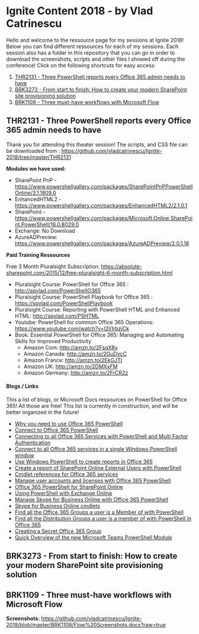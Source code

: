 # Ignite Content 2018 - by Vlad Catrinescu

Hello and welcome to the ressource page for my sessions at Ignite 2018! Below you can find different ressources for each of my sessions. Each session also has a folder in this repository that you can go in order to download the screenshots, scripts and other files I showed off during the conference! Click on the following shortcuts for easy access:

 1. [THR2131 -  Three PowerShell reports every Office 365 admin needs to have](https://github.com/vladcatrinescu/Ignite-2018#thr2131----three-powershell-reports-every-office-365-admin-needs-to-have)
 2. [BRK3273 - From start to finish: How to create your modern SharePoint site provisioning solution](https://github.com/vladcatrinescu/Ignite-2018#brk3273----from-start-to-finish--how-to-create-your-modern-sharepoint-site-provisioning-solution)
 3. [BRK1109 - Three must-have workflows with Microsoft Flow](https://github.com/vladcatrinescu/Ignite-2018#brk1109----three-must-have-workflows-with-microsoft-flow)
 

## THR2131 -  Three PowerShell reports every Office 365 admin needs to have

Thank you for attending this theater session! The scripts, and CSS file can be downloaded from : https://github.com/vladcatrinescu/Ignite-2018/tree/master/THR2131 

**Modules we have used:**

 - SharePoint PnP - https://www.powershellgallery.com/packages/SharePointPnPPowerShellOnline/3.1.1809.0 
 - EnhancedHTML2 -  https://www.powershellgallery.com/packages/EnhancedHTML2/2.1.0.1
 - SharePoint - https://www.powershellgallery.com/packages/Microsoft.Online.SharePoint.PowerShell/16.0.8029.0 
 - Exchange: No Download
 - AzureADPreview:  https://www.powershellgallery.com/packages/AzureADPreview/2.0.1.18

**Paid Training Ressources** 

Free 3 Month Pluralsight Subscription: https://absolute-sharepoint.com/2015/12/free-pluralsight-6-month-subscription.html 
 - Pluralsight Course: PowerShell for Office 365 :  http://spvlad.com/PowerShellO365 
 - Pluralsight Course: PowerShell Playbook for Office 365 : https://spvlad.com/PowerShellPlaybook
 - Pluralsight Course:  Reporting with PowerShell HTML and Enhanced HTML: http://spvlad.com/PSHTML 
 - Youtube: PowerShell for common Office 365 Operations:  https://www.youtube.com/watch?v=I2lj1rbzjCk
 - Book: Essential PowerShell for Office 365: Managing and Automating Skills for Improved Productivity
	 - Amazon Com: http://amzn.to/2FsqX8y
	 - Amazon Canada: http://amzn.to/2GuDycC
	 - Amazon France: http://amzn.to/2EkGJTI
	 - Amazon UK: http://amzn.to/2DMXxFM
	 - Amazon Germany: http://amzn.to/2FrCR2z

#### Blogs / Links

This a list of blogs, or Microsoft Docs ressources on PowerShell for Office 365! All those are free! This list is currently in construction, and will be better organized in the future!

-   [Why you need to use Office 365 PowerShell](https://docs.microsoft.com/en-us/office365/enterprise/powershell/why-you-need-to-use-office-365-powershell)
-   [Connect to Office 365 PowerShell](https://docs.microsoft.com/en-us/office365/enterprise/powershell/connect-to-office-365-powershell)
-   [Connecting to all Office 365 Services with PowerShell and Multi Factor Authentication](https://absolute-sharepoint.com/2018/03/connecting-to-all-office-365-services-with-powershell-and-multi-factor-authentication.html)
-   [Connect to all Office 365 services in a single Windows PowerShell window](https://docs.microsoft.com/en-us/office365/enterprise/powershell/connect-to-all-office-365-services-in-a-single-windows-powershell-window)
-   [Use Windows PowerShell to create reports in Office 365](https://docs.microsoft.com/en-us/office365/enterprise/powershell/use-windows-powershell-to-create-reports-in-office-365)
-   [Create a report of SharePoint Online External Users with PowerShell](https://absolute-sharepoint.com/2018/03/create-a-report-of-sharepoint-online-external-users-with-powershell.html)
-   [Cmdlet references for Office 365 services](https://docs.microsoft.com/en-us/office365/enterprise/powershell/cmdlet-references-for-office-365-services)
-   [Manage user accounts and licenses with Office 365 PowerShell](https://docs.microsoft.com/en-us/office365/enterprise/powershell/manage-user-accounts-and-licenses-with-office-365-powershell)
-   [Office 365 PowerShell for SharePoint Online](https://technet.microsoft.com/en-us/library/fp161362.aspx)
-   [Using PowerShell with Exchange Online](https://technet.microsoft.com/library/jj200677%28v=exchg.160%29.aspx)
-   [Manage Skype for Business Online with Office 365 PowerShell](https://docs.microsoft.com/en-us/office365/enterprise/powershell/manage-skype-for-business-online-with-office-365-powershell)
-   [Skype for Business Online cmdlets](http://technet.microsoft.com/library/141fbda3-992a-4eeb-9352-c6b0ffd760f6.aspx)
-   [Find all the Office 365 Groups a user is a Member of with PowerShell](https://absolute-sharepoint.com/2018/03/find-all-the-office-365-groups-a-user-is-a-member-of-with-powershell.html)
-   [Find all the Distribution Groups a user is a member of with PowerShell in Office 365](https://absolute-sharepoint.com/2018/03/find-all-the-distribution-groups-a-user-is-a-member-of-with-powershell.html)
-   [Creating a Secret Office 365 Group](https://absolute-sharepoint.com/2018/03/creating-a-secret-office-365-group.html)
-   [Quick Overview of the new Microsoft Teams PowerShell Module](https://absolute-sharepoint.com/2017/11/quick-overview-of-the-new-microsoft-teams-powershell.html)


## BRK3273 -  From start to finish:  How to create your modern SharePoint site provisioning solution


## BRK1109 -  Three must-have workflows with Microsoft Flow

**Screenshots:** https://github.com/vladcatrinescu/Ignite-2018/blob/master/BRK1109/Flow%20Screenshots.docx?raw=true


